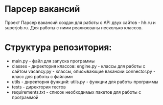 # Парсер вакансий
Проект Парсер вакансий создан для работы с API двух сайтов - hh.ru и superjob.ru. Для работы с ними реализованы несколько классов.
# Структура репозитория:

- main.py - файл для запуска программы
- classes - директория классов: engine.py - классы для работы с сайтом vacancy.py - классы, описывающие вакансии connector.py - класс для работы с файлами
- utils - директория функций: utils.py - функции для работы программы
- tests - директория тестов
- requirements.txt - список необходимых пакетов для работы с программой


